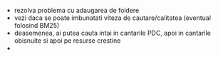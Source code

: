 - rezolva problema cu adaugarea de foldere
- vezi daca se poate imbunatati viteza de cautare/calitatea (eventual folosind BM25)
- deasemenea, ai putea cauta intai in cantarile PDC, apoi in cantarile obisnuite si apoi pe resurse crestine
- 
